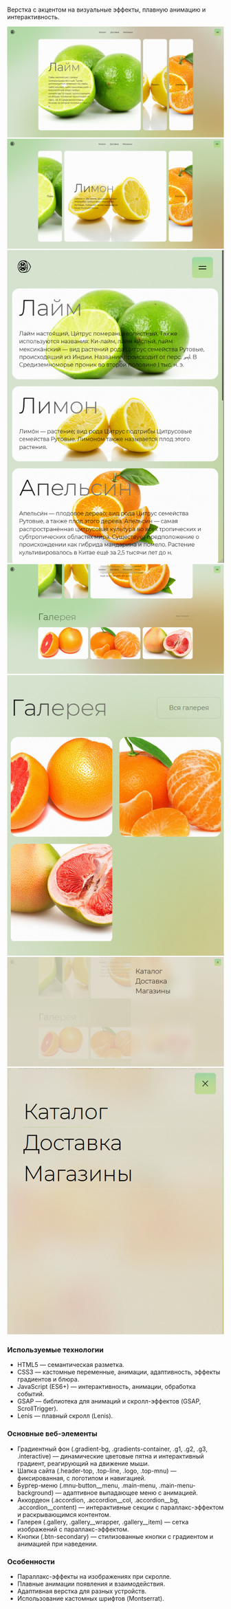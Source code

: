 # 

Верстка с акцентом на визуальные эффекты, плавную анимацию и интерактивность.

![Изображение 1](README.png/1.png) ![Изображение 2](README.png/2.png) ![Изображение 3](README.png/3.png)
![Изображение 4](README.png/4.png) ![Изображение 5](README.png/5.png)
![Изображение 6](README.png/6.png) ![Изображение 7](README.png/7.png)

### Используемые технологии
-	HTML5 — семантическая разметка.
-	CSS3 — кастомные переменные, анимации, адаптивность, эффекты градиентов и блюра.
-	JavaScript (ES6+) — интерактивность, анимации, обработка событий.
-	GSAP — библиотека для анимаций и скролл-эффектов (GSAP, ScrollTrigger).
-	Lenis — плавный скролл (Lenis).

### Основные веб-элементы
-	Градиентный фон (.gradient-bg, .gradients-container, .g1, .g2, .g3, .interactive) — динамические цветовые пятна и интерактивный градиент, реагирующий на движение мыши.
-	Шапка сайта (.header-top, .top-line, .logo, .top-mnu) — фиксированная, с логотипом и навигацией.
-	Бургер-меню (.mnu-button__menu, .main-menu, .main-menu-background) — адаптивное выпадающее меню с анимацией.
-	Аккордеон (.accordion, .accordion__col, .accordion__bg, .accordion__content) — интерактивные секции с параллакс-эффектом и раскрывающимся контентом.
-	Галерея (.gallery, .gallery__wrapper, .gallery__item) — сетка изображений с параллакс-эффектом.
-	Кнопки (.btn-secondary) — стилизованные кнопки с градиентом и анимацией при наведении.

### Особенности
-	Параллакс-эффекты на изображениях при скролле.
-	Плавные анимации появления и взаимодействия.
-	Адаптивная верстка для разных устройств.
-	Использование кастомных шрифтов (Montserrat).
